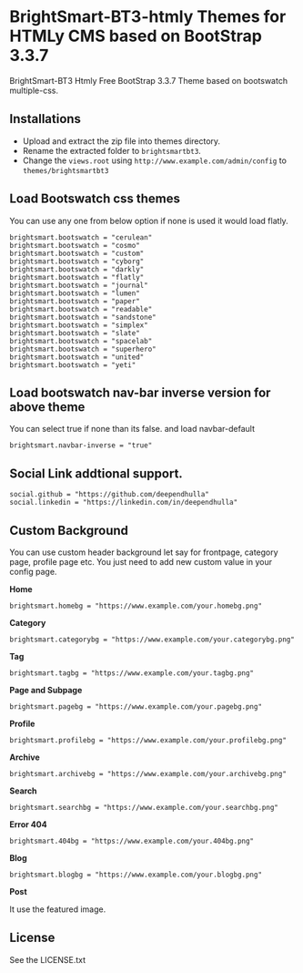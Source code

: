 # BrightSmart-BT3-htmly Themes for HTMLy CMS based on BootStrap 3.3.7

BrightSmart-BT3 Htmly Free BootStrap 3.3.7 Theme based on bootswatch multiple-css.

## Installations 
 -  Upload and extract the zip file into themes directory.
 -  Rename the extracted folder to `brightsmartbt3`.
 -  Change the `views.root` using `http://www.example.com/admin/config` to `themes/brightsmartbt3`


## Load Bootswatch css themes 

You can use any one from below option if none  is used it would  load flatly.
```
brightsmart.bootswatch = "cerulean"
brightsmart.bootswatch = "cosmo"
brightsmart.bootswatch = "custom"
brightsmart.bootswatch = "cyborg"
brightsmart.bootswatch = "darkly"
brightsmart.bootswatch = "flatly"
brightsmart.bootswatch = "journal"
brightsmart.bootswatch = "lumen"
brightsmart.bootswatch = "paper"
brightsmart.bootswatch = "readable"
brightsmart.bootswatch = "sandstone"
brightsmart.bootswatch = "simplex"
brightsmart.bootswatch = "slate"
brightsmart.bootswatch = "spacelab"
brightsmart.bootswatch = "superhero"
brightsmart.bootswatch = "united"
brightsmart.bootswatch = "yeti"
```

## Load bootswatch nav-bar inverse version for above theme

You can select true if none than its false. and load navbar-default
```
brightsmart.navbar-inverse = "true"
```
## Social Link addtional support.
```
social.github = "https://github.com/deependhulla"
social.linkedin = "https://linkedin.com/in/deependhulla"
```
## Custom Background

You can use custom header background let say for frontpage, category page, profile page etc. 
You just need to add new custom value in your config page. 



**Home**
```
brightsmart.homebg = "https://www.example.com/your.homebg.png"
```

**Category**
```
brightsmart.categorybg = "https://www.example.com/your.categorybg.png"
```

**Tag**
```
brightsmart.tagbg = "https://www.example.com/your.tagbg.png"
```

**Page and Subpage**
```
brightsmart.pagebg = "https://www.example.com/your.pagebg.png"
```

**Profile**
```
brightsmart.profilebg = "https://www.example.com/your.profilebg.png"
```

**Archive**
```
brightsmart.archivebg = "https://www.example.com/your.archivebg.png"
```

**Search**
```
brightsmart.searchbg = "https://www.example.com/your.searchbg.png"
```

**Error 404**
```
brightsmart.404bg = "https://www.example.com/your.404bg.png"
```

**Blog**
```
brightsmart.blogbg = "https://www.example.com/your.blogbg.png"
```

**Post**

It use the featured image.

## License

See the LICENSE.txt
